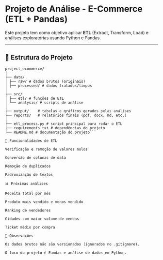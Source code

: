 # Projeto de Análise - E-Commerce (ETL + Pandas)

Este projeto tem como objetivo aplicar **ETL** (Extract, Transform, Load) e análises exploratórias usando Python e Pandas.

---

## 📂 Estrutura do Projeto
```text
project_ecommerce/
│
├── data/
│ ├── raw/ # dados brutos (originais)
│ ├── processed/ # dados tratados/limpos
│
├── src/
│ ├── etl/ # funções de ETL
│ └── analysis/ # scripts de análise
│
├── output/    # tabelas e gráficos gerados pelas análises
├── reports/   # relatórios finais (pdf, docx, md, etc.)
│
├── etl_process.py # script principal para rodar o ETL
├── requirements.txt # dependências do projeto
└── README.md # documentação do projeto```

🧹 Funcionalidades de ETL

Verificação e remoção de valores nulos

Conversão de colunas de data

Remoção de duplicados

Padronização de textos

📊 Próximas análises

Receita total por mês

Produto mais vendido e menos vendido

Ranking de vendedores

Cidades com maior volume de vendas

Ticket médio por compra

📌 Observações

Os dados brutos não são versionados (ignorados no .gitignore).

O foco do projeto é Pandas e análise de dados em Python.